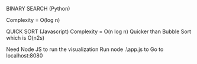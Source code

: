 BINARY SEARCH (Python)

Complexity = O(log n)

QUICK SORT (Javascript)
Complexity = O(n log n) 
Quicker than Bubble Sort which is O(n2s)

Need Node JS to run the visualization
Run node .\app.js to
Go to localhost:8080

